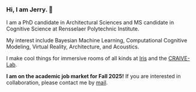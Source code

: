 ### Hi, I am Jerry. 👋

I am a PhD candidate in Architectural Sciences and MS candidate in Cognitive Science at Rensselaer Polytechnic Institute.

My interest include Bayesian Machine Learning, Computational Cognitive Modeling, Virtual Reality, Architecture, and Acoustics. 

I make cool things for immersive rooms of all kinds at [Iris](https://github.com/iris-collective) and the [CRAIVE-Lab](https://github.com/craive-lab).

**I am on the academic job market for Fall 2025!** If you are interested in collaboration, please contact me by [mail](aca.jerryh@gmail.com).


<!--
**jerrymhuang/jerrymhuang** is a ✨ _special_ ✨ repository because its `README.md` (this file) appears on your GitHub profile.

Here are some ideas to get you started:

- 🔭 I’m currently working on ...
- 🌱 I’m currently learning ...
- 👯 I’m looking to collaborate on ...
- 🤔 I’m looking for help with ...
- 💬 Ask me about ...
- 📫 How to reach me: ...
- 😄 Pronouns: ...
- ⚡ Fun fact: ...
-->
